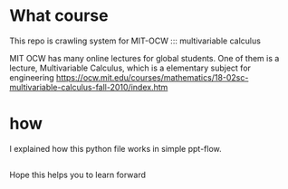 # What course
This repo is crawling system for MIT-OCW ::: multivariable calculus

MIT OCW has many online lectures for global students.
One of them is a lecture, Multivariable Calculus, which is a elementary subject for engineering
https://ocw.mit.edu/courses/mathematics/18-02sc-multivariable-calculus-fall-2010/index.htm

# how
I explained how this python file works in simple ppt-flow.


##
Hope this helps you to learn forward
